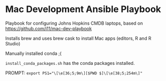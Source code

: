 # Mac Development Ansible Playbook

Playbook for configuring Johns Hopkins CMDB laptops, based on https://github.com/i11/mac-dev-playbook

Installs brew and uses brew cask to install Mac apps (editors, R and R Studio)

Manually installed conda ;(

`install_conda_packages.sh` has the conda packages installed.

PROMPT: `export PS1="\[\e[36;5;9m\][$PWD $]\[\e[38;5;254m\]"`
